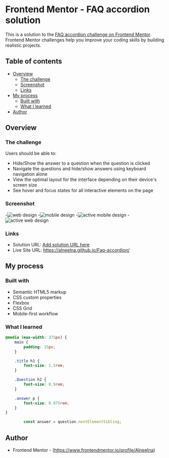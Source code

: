 # Frontend Mentor - FAQ accordion solution

This is a solution to the [FAQ accordion challenge on Frontend Mentor](https://www.frontendmentor.io/challenges/faq-accordion-wyfFdeBwBz). Frontend Mentor challenges help you improve your coding skills by building realistic projects. 

## Table of contents

- [Overview](#overview)
  - [The challenge](#the-challenge)
  - [Screenshot](#screenshot)
  - [Links](#links)
- [My process](#my-process)
  - [Built with](#built-with)
  - [What I learned](#what-i-learned)
- [Author](#author)

## Overview

### The challenge

Users should be able to:

- Hide/Show the answer to a question when the question is clicked
- Navigate the questions and hide/show answers using keyboard navigation alone
- View the optimal layout for the interface depending on their device's screen size
- See hover and focus states for all interactive elements on the page

### Screenshot
-![web design](https://github.com/user-attachments/assets/e9c3e6ed-5c43-427a-b84f-a0e77716888c)
-![mobile design](https://github.com/user-attachments/assets/31fe1d51-e55a-44bf-aa5e-b27b973b2f9d)
-![active mobile design](https://github.com/user-attachments/assets/09a3cbe6-4943-4894-85ed-8384343c5a12)
-![active web design](https://github.com/user-attachments/assets/ccb96fa7-46a5-451f-825e-1b34e2b37429)

### Links

- Solution URL: [Add solution URL here](https://your-solution-url.com)
- Live Site URL: https://alneelna.github.io/Faq-accordion/

## My process

### Built with

- Semantic HTML5 markup
- CSS custom properties
- Flexbox
- CSS Grid
- Mobile-first workflow

### What I learned

```css
@media (max-width: 375px) {
    main {
        padding: 15px;
    }

    .title h1 {
        font-size: 1.5rem;
    }

    .Question h2 {
        font-size: 0.9rem;
    }

    .answer p {
        font-size: 0.875rem;
    }
}

```
```js
        const answer = question.nextElementSibling;

```

## Author

- Frontend Mentor - (https://www.frontendmentor.io/profile/Alneelna)

